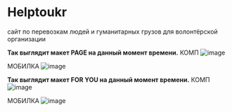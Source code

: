 # Helptoukr
cайт по перевозкам людей и гуманитарных грузов для волонтёрской организации

   **Так выглядит макет PAGE на данный момент времени.**
КОМП
![image](https://user-images.githubusercontent.com/80632445/160671935-de09dedf-cb5f-4904-8294-a896958846b9.png)

МОБИЛКА
![image](https://user-images.githubusercontent.com/80632445/160672332-7ccaa6a5-a009-4dd2-8c5a-d853806cf528.png)

   **Так выглядит макет FOR YOU на данный момент времени.**
КОМП
![image](https://user-images.githubusercontent.com/80632445/161836854-77a73080-0e91-4302-915f-efa0e2311abb.png)


МОБИЛКА
![image](https://user-images.githubusercontent.com/80632445/161836815-365411ae-e4c0-4cd6-a1e1-c9d4cd71cbc0.png)

